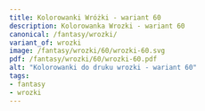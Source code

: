 ```yaml
---
title: Kolorowanki Wróżki - wariant 60
description: Kolorowanka Wrozki - wariant 60
canonical: /fantasy/wrozki/
variant_of: wrozki
image: /fantasy/wrozki/60/wrozki-60.svg
pdf: /fantasy/wrozki/60/wrozki-60.pdf
alt: "Kolorowanki do druku wrozki - wariant 60"
tags:
- fantasy
- wrozki
---
```


